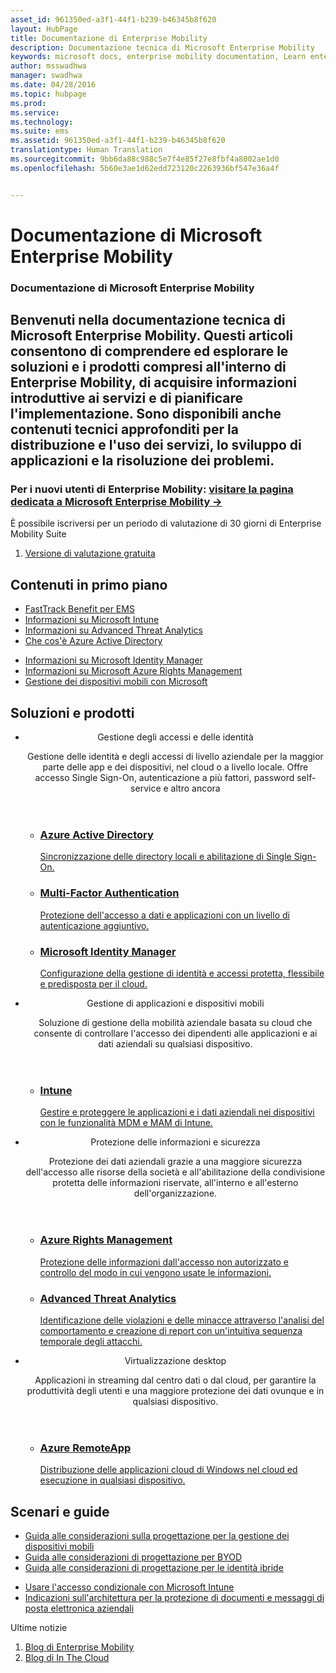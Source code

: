 ```yaml
---
asset_id: 961350ed-a3f1-44f1-b239-b46345b8f620
layout: HubPage
title: Documentazione di Enterprise Mobility
description: Documentazione tecnica di Microsoft Enterprise Mobility
keywords: microsoft docs, enterprise mobility documentation, Learn enterprise mobility, enterprise mobility guide, enterprise mobility technical documentation
author: msswadhwa
manager: swadhwa
ms.date: 04/28/2016
ms.topic: hubpage
ms.prod: 
ms.service: 
ms.technology: 
ms.suite: ems
ms.assetid: 961350ed-a3f1-44f1-b239-b46345b8f620
translationtype: Human Translation
ms.sourcegitcommit: 9bb6da88c988c5e7f4e85f27e8fbf4a8002ae1d0
ms.openlocfilehash: 5b60e3ae1d62edd723120c2263936bf547e36a4f


---
```

# Documentazione di Microsoft Enterprise Mobility
<article id="main">
    <section id="hero-content" class="graph">
        <h1>Documentazione di Microsoft Enterprise Mobility</h1>
        <h2>Benvenuti nella documentazione tecnica di Microsoft Enterprise Mobility. Questi articoli consentono di comprendere ed esplorare le soluzioni e i prodotti compresi all'interno di Enterprise Mobility, di acquisire informazioni introduttive ai servizi e di pianificare l'implementazione. Sono disponibili anche contenuti tecnici approfonditi per la distribuzione e l'uso dei servizi, lo sviluppo di applicazioni e la risoluzione dei problemi.</h2>
        <h3>Per i nuovi utenti di Enterprise Mobility: <a href="http://go.microsoft.com/fwlink/?LinkId=816837" target="_blank">visitare la pagina dedicata a Microsoft Enterprise Mobility &rarr;</a></h3>
    </section>
    <aside class="alert section-border">
        <p>È possibile iscriversi per un periodo di valutazione di 30 giorni di Enterprise Mobility Suite</p>
        <ol class="action-list">
        <li><a href="http://go.microsoft.com/fwlink/?LinkId=816834" target="_blank" class="button-bordered button-translucent">Versione di valutazione gratuita</a></li>
        </ol>
    </aside>
    <section id="featured" class="container">
        <h2 class="section-heading"><span class="icon icon-lightbulb-checked"></span> Contenuti in primo piano</h2>
        <div class="features row">
            <ul class="column-half">
                <li><a href="/enterprise-mobility/solutions/fasttrack-center-benefit-for-enterprise-mobility-suite-ems">FastTrack Benefit per EMS</a></li>
                <li><a href="/intune/understand-explore/introduction-to-microsoft-intune">Informazioni su Microsoft Intune</a></li>
                <li><a href="/advanced-threat-analytics/understand-explore/what-is-ata">Informazioni su Advanced Threat Analytics</a></li>
                <li><a href="/active-directory/active-directory-whatis">Che cos'è Azure Active Directory</a></li>
            </ul>
            <ul class="column-half">
                <li><a href="/microsoft-identity-manager/understand-explore/microsoft-identity-manager-2016">Informazioni su Microsoft Identity Manager</a></li>
                <li><a href="/rights-management/understand-explore/what-is-azure-rms">Informazioni su Microsoft Azure Rights Management</a></li>
                <li><a href="https://www.microsoft.com/itshowcase/Article/Content/588/Mobile-device-management-at-Microsoft" target="_blank">Gestione dei dispositivi mobili con Microsoft</a></li>
            </ul>
        </div>
    </section>
    <div id="journeys">
        <section class="container">
            <h2 class="section-heading"><span class="icon icon-inheritance"></span> Soluzioni e prodotti</h2>
            <ul class="journeys-list">
                <li class="journey-step">
                    <header class="journey-step-header row">
                            <div class="title column-third">
                                <span class="icon icon-connect"></span>
                                <p>Gestione degli accessi e delle identità</p>
                            </div>
                            <p class="description column-two-thirds">Gestione delle identità e degli accessi di livello aziendale per la maggior parte delle app e dei dispositivi, nel cloud o a livello locale. Offre accesso Single Sign-On, autenticazione a più fattori, password self-service e altro ancora
                            </p>
                    </header>
                    <section class="journey-step-elements content">
                        <ul class="row">
                            <li class="column column-third">
                                <a href="/active-directory/">
                                <h3>Azure Active Directory</h3>
                                <p>Sincronizzazione delle directory locali e abilitazione di Single Sign-On.</p>
                                </a>
                            </li>
                            <li class="column column-third">
                                <a href="/multi-factor-authentication/">
                                <h3>Multi-Factor Authentication</h3>
                                <p>Protezione dell'accesso a dati e applicazioni con un livello di autenticazione aggiuntivo.</p>
                                </a>
                            </li>
                            <li class="column column-third">
                                <a href="/microsoft-identity-manager/">
                                <h3>Microsoft Identity Manager</h3>
                                <p>Configurazione della gestione di identità e accessi protetta, flessibile e predisposta per il cloud.</p>
                                </a>
                            </li>
                        </ul>
                    </section>
                </li>
                <li class="journey-step">
                    <header class="journey-step-header row">
                            <div class="title column-third">
                                <span class="icon icon-mobile"></span>
                                <p>Gestione di applicazioni e dispositivi mobili</p>
                            </div>
                            <p class="description column-two-thirds">Soluzione di gestione della mobilità aziendale basata su cloud che consente di controllare l'accesso dei dipendenti alle applicazioni e ai dati aziendali su qualsiasi dispositivo.
                            </p>
                    </header>
                    <section class="journey-step-elements content">
                        <ul class="row">
                            <li class="column column-third">
                                <a href="/intune/">
                                <h3>Intune</h3>
                                <p>Gestire e proteggere le applicazioni e i dati aziendali nei dispositivi con le funzionalità MDM e MAM di Intune.</p>
                                </a>
                            </li>
                        </ul>
                    </section>
                </li>
                <li class="journey-step">
                    <header class="journey-step-header row">
                            <div class="title column-third">
                                <span class="icon icon-shield"></span>
                                <p>Protezione delle informazioni e sicurezza</p>
                            </div>
                            <p class="description column-two-thirds">Protezione dei dati aziendali grazie a una maggiore sicurezza dell'accesso alle risorse della società e all'abilitazione della condivisione protetta delle informazioni riservate, all'interno e all'esterno dell'organizzazione.
                            </p>
                    </header>
                    <section class="journey-step-elements content">
                        <ul class="row">
                            <li class="column column-third">
                                <a href="/rights-management/">
                                <h3>Azure Rights Management</h3>
                                <p>Protezione delle informazioni dall'accesso non autorizzato e controllo del modo in cui vengono usate le informazioni.</p>
                                </a>
                            </li>
                            <li class="column column-third">
                                <a href="/advanced-threat-analytics/">
                                <h3>Advanced Threat Analytics</h3>
                                <p>Identificazione delle violazioni e delle minacce attraverso l'analisi del comportamento e creazione di report con un'intuitiva sequenza temporale degli attacchi.</p>
                                </a>
                            </li>
                        </ul>
                    </section>
                </li>
                <li class="journey-step">
                    <header class="journey-step-header row">
                        <div class="title column-third">
                        <span class="icon icon-desktops"></span>
                        <p>Virtualizzazione desktop</p>
                        </div>
                        <p class="description column-two-thirds">Applicazioni in streaming dal centro dati o dal cloud, per garantire la produttività degli utenti e una maggiore protezione dei dati ovunque e in qualsiasi dispositivo.
                        </p>
                    </header>
                    <section class="journey-step-elements content">
                        <ul class="row">
                        <li class="column column-third">
                            <a href="/remoteapp/">
                            <h3>Azure RemoteApp</h3>
                            <p>Distribuzione delle applicazioni cloud di Windows nel cloud ed esecuzione in qualsiasi dispositivo.</p>
                            </a>
                        </li>
                        </ul>
                    </section>
                </li>
            </ul>
        </section>
    </div>
    <div class="section-border">
        <section class="resources container">
            <h2 class="section-heading"><span class="icon icon-note"></span> Scenari e guide</h2>
            <div class="resource-list row">
                <ul class="column-half">
                    <li><a href="/enterprise-mobility/solutions/mdm-design-considerations-guide">Guida alle considerazioni sulla progettazione per la gestione dei dispositivi mobili</a></li>
                    <li><a href="/enterprise-mobility/solutions/byod-design-considerations-guide">Guida alle considerazioni di progettazione per BYOD</a></li>
                    <li><a href="/active-directory/active-directory-hybrid-identity-design-considerations-overview">Guida alle considerazioni di progettazione per le identità ibride</a></li>
                </ul>
                <ul class="column-half">
                    <li><a href="/enterprise-mobility/solutions/conditional-access-intune">Usare l'accesso condizionale con Microsoft Intune</a></li>
                    <li><a href="/enterprise-mobility/solutions/architecture-guidance-for-protecting-company-email-and-documents">Indicazioni sull'architettura per la protezione di documenti e messaggi di posta elettronica aziendali</a></li>
                </ul>
            </div>
        </section>
    </div>
    <aside class="alert alert-social">
        <p>Ultime notizie</p>
        <ol class="action-list">
            <li><a href="https://blogs.technet.microsoft.com/enterprisemobility/" target="_blank" class="button-bordered button-translucent">Blog di Enterprise Mobility</a></li>
            <li><a href="https://blogs.technet.microsoft.com/in_the_cloud/" target="_blank" class="button-bordered button-translucent">Blog di In The Cloud</a></li>
        </ol>
    </aside>
</article>



<!--HONumber=Jun16_HO5-->


